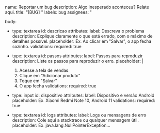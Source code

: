 name: Reportar um bug
description: Algo inesperado aconteceu? Relate aqui.
title: "[BUG] "
labels: bug
assignees: ''

body:
- type: textarea
  id: descricao
  attributes:
  label: Descreva o problema
  description: Explique claramente o que está errado, com o máximo de detalhes possível.
  placeholder: Ex. Ao clicar em "Salvar", o app fecha sozinho.
  validations:
  required: true

- type: textarea
  id: passos
  attributes:
  label: Passos para reproduzir
  description: Liste os passos para reproduzir o erro.
  placeholder: |
  1. Acesse a tela de vendas
  2. Clique em "Adicionar produto"
  3. Toque em "Salvar"
  4. O app fecha
  validations:
  required: true

- type: input
  id: dispositivo
  attributes:
  label: Dispositivo e versão Android
  placeholder: Ex. Xiaomi Redmi Note 10, Android 11
  validations:
  required: true

- type: textarea
  id: logs
  attributes:
  label: Logs ou mensagens de erro
  description: Cole aqui a stacktrace ou qualquer mensagem útil.
  placeholder: Ex. java.lang.NullPointerException...
